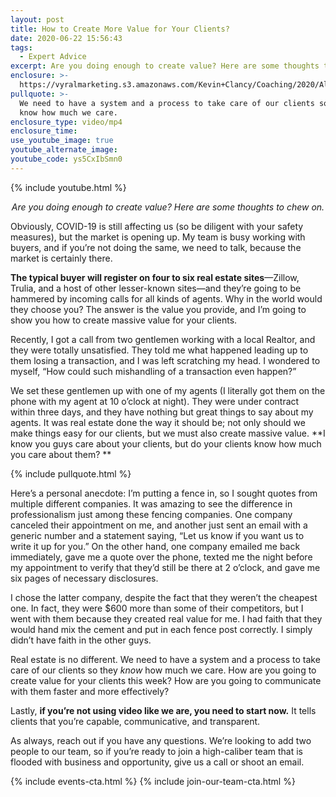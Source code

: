 ```yaml
---
layout: post
title: How to Create More Value for Your Clients?
date: 2020-06-22 15:56:43
tags:
  - Expert Advice
excerpt: Are you doing enough to create value? Here are some thoughts to chew on.
enclosure: >-
  https://vyralmarketing.s3.amazonaws.com/Kevin+Clancy/Coaching/2020/Albany+Real+Estate+Agent-+Creating+Value+for+Clients.mp4
pullquote: >-
  We need to have a system and a process to take care of our clients so they
  know how much we care.
enclosure_type: video/mp4
enclosure_time:
use_youtube_image: true
youtube_alternate_image:
youtube_code: ys5CxIbSmn0
---
```


{% include youtube.html %}

<p style="text-align: center;"><em>Are you doing enough to create value? Here are some thoughts to chew on.</em></p>

Obviously, COVID-19 is still affecting us (so be diligent with your safety measures), but the market is opening up. My team is busy working with buyers, and if you’re not doing the same, we need to talk, because the market is certainly there.&nbsp;

**The typical buyer will register on four to six real estate sites**—Zillow, Trulia, and a host of other lesser-known sites—and they’re going to be hammered by incoming calls for all kinds of agents. Why in the world would they choose you? The answer is the value you provide, and I’m going to show you how to create massive value for your clients.&nbsp;

Recently, I got a call from two gentlemen working with a local Realtor, and they were totally unsatisfied. They told me what happened leading up to them losing a transaction, and I was left scratching my head. I wondered to myself, “How could such mishandling of a transaction even happen?”&nbsp;

We set these gentlemen up with one of my agents (I literally got them on the phone with my agent at 10 o’clock at night). They were under contract within three days, and they have nothing but great things to say about my agents. It was real estate done the way it should be; not only should we make things easy for our clients, but we must also create massive value. **I know you guys care about your clients, but do your clients know how much you care about them? **

{% include pullquote.html %}

Here’s a personal anecdote: I’m putting a fence in, so I sought quotes from multiple different companies. It was amazing to see the difference in professionalism just among these fencing companies. One company canceled their appointment on me, and another just sent an email with a generic number and a statement saying, “Let us know if you want us to write it up for you.” On the other hand, one company emailed me back immediately, gave me a quote over the phone, texted me the night before my appointment to verify that they’d still be there at 2 o’clock, and gave me six pages of necessary disclosures.&nbsp;

I chose the latter company, despite the fact that they weren’t the cheapest one. In fact, they were $600 more than some of their competitors, but I went with them because they created real value for me. I had faith that they would hand mix the cement and put in each fence post correctly. I simply didn’t have faith in the other guys.&nbsp;

Real estate is no different. We need to have a system and a process to take care of our clients so they *know* how much we care. How are you going to create value for your clients this week? How are you going to communicate with them faster and more effectively?&nbsp;

Lastly, **if you’re not using video like we are, you need to start now.** It tells clients that you’re capable, communicative, and transparent.&nbsp;

As always, reach out if you have any questions. We’re looking to add two people to our team, so if you’re ready to join a high-caliber team that is flooded with business and opportunity, give us a call or shoot an email.

{% include events-cta.html %} {% include join-our-team-cta.html %}